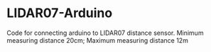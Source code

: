 # LIDAR07-Arduino
Code for connecting arduino to LIDAR07 distance sensor. Minimum measuring distance 20cm; Maximum measuring distance 12m
